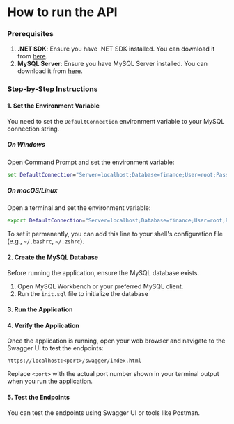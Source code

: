 # How to run the API

### Prerequisites

1. **.NET SDK**: Ensure you have .NET SDK installed. You can download it from [here](https://dotnet.microsoft.com/download).
2. **MySQL Server**: Ensure you have MySQL Server installed. You can download it from [here](https://dev.mysql.com/downloads/installer/).

### Step-by-Step Instructions

#### 1. Set the Environment Variable

You need to set the `DefaultConnection` environment variable to your MySQL connection string.

##### On Windows

Open Command Prompt and set the environment variable:

```cmd
set DefaultConnection="Server=localhost;Database=finance;User=root;Password=yourpassword;"
```

##### On macOS/Linux

Open a terminal and set the environment variable:

```bash
export DefaultConnection="Server=localhost;Database=finance;User=root;Password=yourpassword;"
```

To set it permanently, you can add this line to your shell's configuration file (e.g., `~/.bashrc`, `~/.zshrc`).

#### 2. Create the MySQL Database

Before running the application, ensure the MySQL database exists.

1. Open MySQL Workbench or your preferred MySQL client.
2. Run the `init.sql` file to initialize the database

#### 3. Run the Application

#### 4. Verify the Application

Once the application is running, open your web browser and navigate to the Swagger UI to test the endpoints:

```
https://localhost:<port>/swagger/index.html
```

Replace `<port>` with the actual port number shown in your terminal output when you run the application.

#### 5. Test the Endpoints

You can test the endpoints using Swagger UI or tools like Postman.
